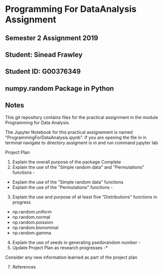 # Programming For DataAnalysis Assignment


## Semester 2 Assignment 2019
## Student: Sinead Frawley
## Student ID: G00376349
## numpy.random Package in Python
## Notes
This git repository contains files for the practical assignment in the module Programming for Data Analysis.

The Jupyter Notebook for this practical assignement is named "ProgrammingForDataAnalysis.ipynb". If you are opening the file in in terminal navigate to directory assigment is in and run command jupyter lab

Project Plan 
1. Explain the overall purpose of the package 
 Complete
2. Explain the use of the "Simple random data" and "Permutations" functions - 

 - Explain the use of the "Simple random data" functions 
 - Explain the use of the "Permutations" functions - 
3. Explain the use and purpose of at least five "Distributions" functions in progress
 - np.random.uniform 
 - np.random.normal 
 - np.random.poission 
 - np.random.bionominal 
 - np.random.gamma
4. Explain the use of seeds in generating psedorandom number - 
5. Update Project Plan as research progresses -*

 Consider any new information learned as part of the project plan


7. References 



